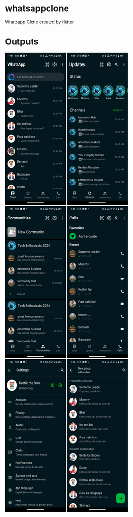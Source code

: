 # whatsappclone

Whatsapp Clone created by flutter
<h1>Outputs</h1>
<img src="assets/images/Output/chatpage.jpg" height="500" width="200">
<img src="assets/images/Output/updatespage.jpg" height="500" width="200">
<img src="assets/images/Output/commmunitiespage.jpg" height="500" width="200">
<img src="assets/images/Output/callpage.jpg" height="500" width="200">
<img src="assets/images/Output/settingspage.jpg" height="500" width="200">
<img src="assets/images/Output/newgrouppage.jpg" height="500" width="200">
